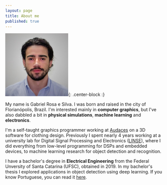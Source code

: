```yaml
---
layout: page
title: About me
published: true
---
```


![Me](/img/me.jpg){: .center-block :}

My name is Gabriel Rosa e Silva. I was born and raised in the city of Florianópolis, Brazil. I'm interested mainly in **computer graphics**, but I've also dabbled a bit in **physical simulations**, **machine learning** and **electronics**.

I'm a self-taught graphics programmer working at [Audaces](https://www.audaces.com) on a 3D software for clothing design. Previously I spent nearly 4 years working at a university lab for Digital Signal Processing and Electronics ([LINSE](https://www.linse.ufsc.br/)), where I did everything from low-level programming for DSPs and embedded devices, to machine learning research for object detection and recognition.

I have a bachelor's degree in **Electrical Engineering** from the Federal Unversity of Santa Catarina (UFSC), obtained in 2019. In my bachelor's thesis I explored applications in object detection using deep learning. If you know Portuguese, you can read it [here](https://repositorio.ufsc.br/handle/123456789/193167).
